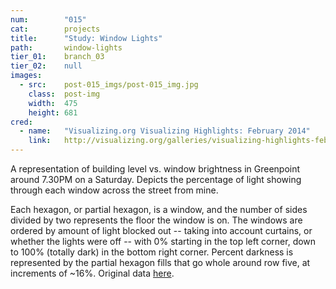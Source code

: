 ```yaml
---
num:        "015"
cat:        projects
title:      "Study: Window Lights"
path:       window-lights
tier_01:    branch_03
tier_02:    null
images:
  - src:    post-015_imgs/post-015_img.jpg
    class:  post-img
    width:  475
    height: 681
cred:
  - name:   "Visualizing.org Visualizing Highlights: February 2014"
    link:   http://visualizing.org/galleries/visualizing-highlights-february-2014
---
```

A representation of building level vs. window brightness in Greenpoint around 7.30PM on a Saturday. Depicts the percentage of light showing through each window across the street from mine.

Each hexagon, or partial hexagon, is a window, and the number of sides divided by two represents the floor the window is on. The windows are ordered by amount of light blocked out -- taking into account curtains, or whether the lights were off -- with 0% starting in the top left corner, down to 100% (totally dark) in the bottom right corner. Percent darkness is represented by the partial hexagon fills that go whole around row five, at increments of ~16%. Original data [here](/images/post-015_imgs/window_data.txt).